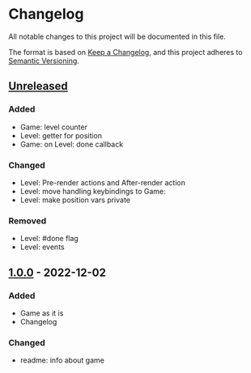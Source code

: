 # Changelog

All notable changes to this project will be documented in this file.

The format is based on [Keep a Changelog](https://keepachangelog.com/en/1.0.0/),
and this project adheres to [Semantic Versioning](https://semver.org/spec/v2.0.0.html).

## [Unreleased]

### Added
- Game: level counter
- Level: getter for position
- Game: on Level: done callback

### Changed
- Level: Pre-render actions and After-render action
- Level: move handling keybindings to Game:
- Level: make position vars private

### Removed
- Level: #done flag
- Level: events

## [1.0.0] - 2022-12-02

### Added
- Game as it is
- Changelog

### Changed
- readme: info about game

[unreleased]: https://github.com/ArtemNikolaev/js-sets-maps-example/compare/v1.0.0...HEAD
[1.0.0]: https://github.com/ArtemNikolaev/js-sets-maps-example/releases/tag/v1.0.0
